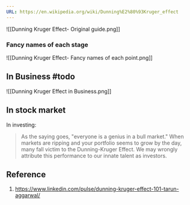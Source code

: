```yaml
---
URL: https://en.wikipedia.org/wiki/Dunning%E2%80%93Kruger_effect
---
```

![[Dunning Kruger Effect- Original guide.png]]
### Fancy names of each stage
![[Dunning Kruger Effect- Fancy names of each point.png]]

## In Business #todo 
![[Dunning Kruger Effect in Business.png]]
## In stock market
In investing: 
>As the saying goes, "everyone is a genius in a bull market."
>When markets are ripping and your portfolio seems to grow by the day, many fall victim to the Dunning-Kruger Effect. 
>We may wrongly attribute this performance to our innate talent as investors.

## Reference
1. https://www.linkedin.com/pulse/dunning-kruger-effect-101-tarun-aggarwal/ 